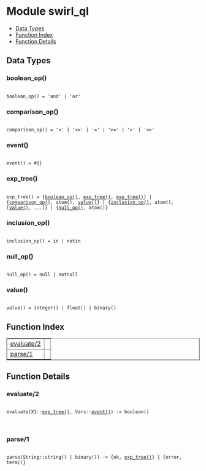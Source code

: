 

# Module swirl_ql #
* [Data Types](#types)
* [Function Index](#index)
* [Function Details](#functions)



<a name="types"></a>

## Data Types ##




### <a name="type-boolean_op">boolean_op()</a> ###



<pre><code>
boolean_op() = 'and' | 'or'
</code></pre>





### <a name="type-comparison_op">comparison_op()</a> ###



<pre><code>
comparison_op() = '&lt;' | '&lt;=' | '=' | '&gt;=' | '&gt;' | '&lt;&gt;'
</code></pre>





### <a name="type-event">event()</a> ###



<pre><code>
event() = #{}
</code></pre>





### <a name="type-exp_tree">exp_tree()</a> ###



<pre><code>
exp_tree() = {<a href="#type-boolean_op">boolean_op()</a>, <a href="#type-exp_tree">exp_tree()</a>, <a href="#type-exp_tree">exp_tree()</a>} | {<a href="#type-comparison_op">comparison_op()</a>, atom(), <a href="#type-value">value()</a>} | {<a href="#type-inclusion_op">inclusion_op()</a>, atom(), [<a href="#type-value">value()</a>, ...]} | {<a href="#type-null_op">null_op()</a>, atom()}
</code></pre>





### <a name="type-inclusion_op">inclusion_op()</a> ###



<pre><code>
inclusion_op() = in | notin
</code></pre>





### <a name="type-null_op">null_op()</a> ###



<pre><code>
null_op() = null | notnull
</code></pre>





### <a name="type-value">value()</a> ###



<pre><code>
value() = integer() | float() | binary()
</code></pre>


<a name="index"></a>

## Function Index ##


<table width="100%" border="1" cellspacing="0" cellpadding="2" summary="function index"><tr><td valign="top"><a href="#evaluate-2">evaluate/2</a></td><td></td></tr><tr><td valign="top"><a href="#parse-1">parse/1</a></td><td></td></tr></table>


<a name="functions"></a>

## Function Details ##

<a name="evaluate-2"></a>

### evaluate/2 ###


<pre><code>
evaluate(X1::<a href="#type-exp_tree">exp_tree()</a>, Vars::<a href="#type-event">event()</a>) -&gt; boolean()
</code></pre>
<br />


<a name="parse-1"></a>

### parse/1 ###


<pre><code>
parse(String::string() | binary()) -&gt; {ok, <a href="#type-exp_tree">exp_tree()</a>} | {error, term()}
</code></pre>
<br />


